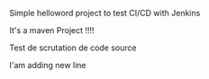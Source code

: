 Simple helloword project to test CI/CD with Jenkins

It's a maven Project !!!!

Test de scrutation de code source

I'am adding new line



